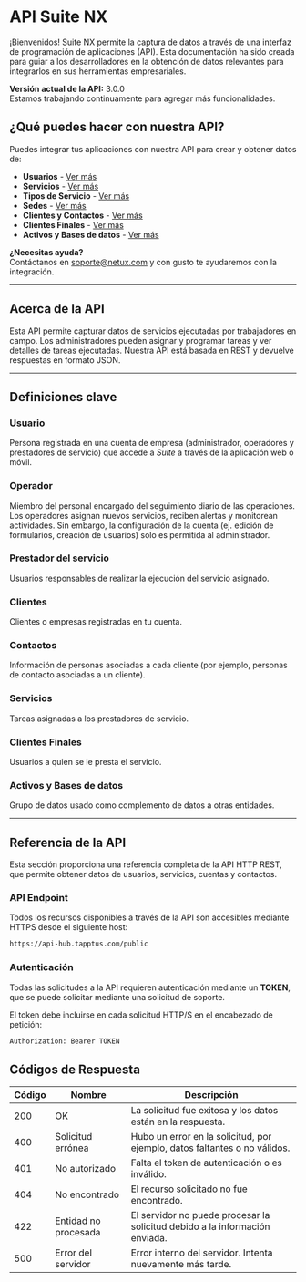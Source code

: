 # API Suite NX

¡Bienvenidos! Suite NX permite la captura de datos a través de una interfaz de programación de aplicaciones (API). Esta documentación ha sido creada para guiar a los desarrolladores en la obtención de datos relevantes para integrarlos en sus herramientas empresariales.

**Versión actual de la API:** 3.0.0  
Estamos trabajando continuamente para agregar más funcionalidades.

## ¿Qué puedes hacer con nuestra API?

Puedes integrar tus aplicaciones con nuestra API para crear y obtener datos de:

- **Usuarios** - [Ver más](/users/readme.md)
- **Servicios** - [Ver más](/services/readme.md)
- **Tipos de Servicio** - [Ver más](/service_types/readme.md)
- **Sedes** - [Ver más](/headquarters/readme.md)
- **Clientes y Contactos** - [Ver más](/customers/readme.md)
- **Clientes Finales** - [Ver más](/final_customers/readme.md)
- **Activos y Bases de datos** - [Ver más](/assets/readme.md)

**¿Necesitas ayuda?**  
Contáctanos en [soporte@netux.com](mailto:soporte@netux.com) y con gusto te ayudaremos con la integración.

---

## Acerca de la API

Esta API permite capturar datos de servicios ejecutadas por trabajadores en campo. Los administradores pueden asignar y programar tareas y ver detalles de tareas ejecutadas. Nuestra API está basada en REST y devuelve respuestas en formato JSON.

---

## Definiciones clave

### Usuario
Persona registrada en una cuenta de empresa (administrador, operadores y prestadores de servicio) que accede a *Suite* a través de la aplicación web o móvil.

### Operador
Miembro del personal encargado del seguimiento diario de las operaciones. Los operadores asignan nuevos servicios, reciben alertas y monitorean actividades. Sin embargo, la configuración de la cuenta (ej. edición de formularios, creación de usuarios) solo es permitida al administrador.

### Prestador del servicio
Usuarios responsables de realizar la ejecución del servicio asignado.

### Clientes
Clientes o empresas registradas en tu cuenta.

### Contactos
Información de personas asociadas a cada cliente (por ejemplo, personas de contacto asociadas a un cliente).

### Servicios
Tareas asignadas a los prestadores de servicio.

### Clientes Finales
Usuarios a quien se le presta el servicio.

### Activos y Bases de datos
Grupo de datos usado como complemento de datos a otras entidades. 


---

## Referencia de la API

Esta sección proporciona una referencia completa de la API HTTP REST, que permite obtener datos de usuarios, servicios, cuentas y contactos.

### API Endpoint

Todos los recursos disponibles a través de la API son accesibles mediante HTTPS desde el siguiente host:

```bash
https://api-hub.tapptus.com/public
```

### Autenticación

Todas las solicitudes a la API requieren autenticación mediante un **TOKEN**, que se puede solicitar mediante una solicitud de soporte.

El token debe incluirse en cada solicitud HTTP/S en el encabezado de petición:

```bash
Authorization: Bearer TOKEN
```

## Códigos de Respuesta

| Código | Nombre                  | Descripción                                                                 |
|--------|-------------------------|-----------------------------------------------------------------------------|
| 200    | OK                      | La solicitud fue exitosa y los datos están en la respuesta.                  |
| 400    | Solicitud errónea        | Hubo un error en la solicitud, por ejemplo, datos faltantes o no válidos.    |
| 401    | No autorizado            | Falta el token de autenticación o es inválido.                               |
| 404    | No encontrado            | El recurso solicitado no fue encontrado.                                     |
| 422    | Entidad no procesada    | El servidor no puede procesar la solicitud debido a la información enviada.  |
| 500    | Error del servidor       | Error interno del servidor. Intenta nuevamente más tarde.                    |


